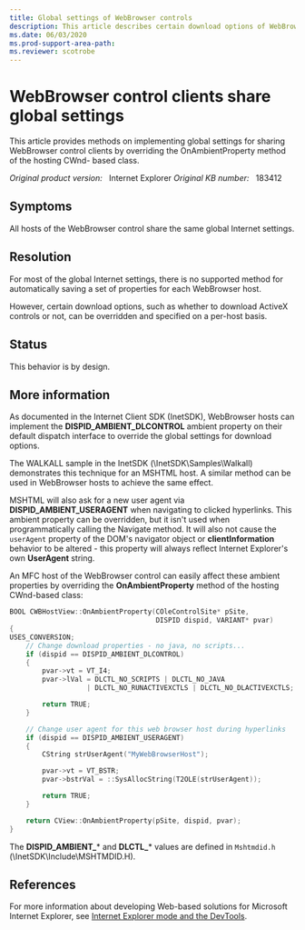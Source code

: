 ```yaml
---
title: Global settings of WebBrowser controls
description: This article describes certain download options of WebBrowser can be set to be global and overwritten and shared on each client.
ms.date: 06/03/2020
ms.prod-support-area-path: 
ms.reviewer: scotrobe
---
```

# WebBrowser control clients share global settings

This article provides methods on implementing global settings for sharing WebBrowser control clients by overriding the OnAmbientProperty method of the hosting CWnd- based class.

_Original product version:_ &nbsp; Internet Explorer 
_Original KB number:_ &nbsp; 183412

## Symptoms

All hosts of the WebBrowser control share the same global Internet settings.

## Resolution

For most of the global Internet settings, there is no supported method for automatically saving a set of properties for each WebBrowser host.

However, certain download options, such as whether to download ActiveX controls or not, can be overridden and specified on a per-host basis.

## Status

This behavior is by design.

## More information

As documented in the Internet Client SDK (InetSDK), WebBrowser hosts can implement the **DISPID_AMBIENT_DLCONTROL** ambient property on their default dispatch interface to override the global settings for download options.

The WALKALL sample in the InetSDK (\InetSDK\Samples\Walkall) demonstrates this technique for an MSHTML host. A similar method can be used in WebBrowser hosts to achieve the same effect.

MSHTML will also ask for a new user agent via **DISPID_AMBIENT_USERAGENT** when navigating to clicked hyperlinks. This ambient property can be overridden, but it isn't used when programmatically calling the Navigate method. It will also not cause the `userAgent` property of the DOM's navigator object or **clientInformation** behavior to be altered - this property will always reflect Internet Explorer's own **UserAgent** string.

An MFC host of the WebBrowser control can easily affect these ambient properties by overriding the **OnAmbientProperty** method of the hosting CWnd-based class:

```cpp
BOOL CWBHostView::OnAmbientProperty(COleControlSite* pSite,
                                    DISPID dispid, VARIANT* pvar)
{
USES_CONVERSION;
    // Change download properties - no java, no scripts...
    if (dispid == DISPID_AMBIENT_DLCONTROL)
    {
        pvar->vt = VT_I4;
        pvar->lVal = DLCTL_NO_SCRIPTS | DLCTL_NO_JAVA
                   | DLCTL_NO_RUNACTIVEXCTLS | DLCTL_NO_DLACTIVEXCTLS;

        return TRUE;
    }

    // Change user agent for this web browser host during hyperlinks
    if (dispid == DISPID_AMBIENT_USERAGENT)
    {
        CString strUserAgent("MyWebBrowserHost");

        pvar->vt = VT_BSTR;
        pvar->bstrVal = ::SysAllocString(T2OLE(strUserAgent));

        return TRUE;
    }

    return CView::OnAmbientProperty(pSite, dispid, pvar);
}
```

The **DISPID_AMBIENT_*** and **DLCTL_*** values are defined in `Mshtmdid.h` (\InetSDK\Include\MSHTMDID.H).

## References

For more information about developing Web-based solutions for Microsoft Internet Explorer, see [Internet Explorer mode and the DevTools](/microsoft-edge/devtools-guide-chromium/ie-mode).
